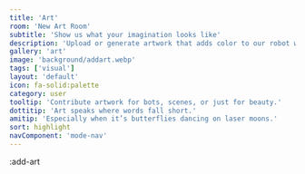 ```yaml
---
title: 'Art'
room: 'New Art Room'
subtitle: 'Show us what your imagination looks like'
description: 'Upload or generate artwork that adds color to our robot world.'
gallery: 'art'
image: 'background/addart.webp'
tags: ['visual']
layout: 'default'
icon: fa-solid:palette
category: user
tooltip: 'Contribute artwork for bots, scenes, or just for beauty.'
dottitip: 'Art speaks where words fall short.'
amitip: 'Especially when it’s butterflies dancing on laser moons.'
sort: highlight
navComponent: 'mode-nav'
---
```

:add-art
